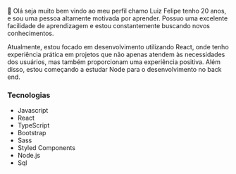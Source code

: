👋 Olá seja muito bem vindo ao meu perfil chamo Luiz Felipe tenho 20 anos, e sou uma pessoa altamente motivada por aprender. Possuo uma excelente facilidade de aprendizagem e estou constantemente buscando novos conhecimentos.

 Atualmente, estou focado em desenvolvimento utilizando React, onde tenho experiência prática em projetos que não apenas atendem às necessidades dos usuários, mas também proporcionam uma experiência positiva. Além disso, estou começando a estudar Node para o desenvolvimento no back end.



<h3>Tecnologias</h3>
     <ul>
          <li>Javascript</li>
          <li>React</li>
          <li>TypeScript</li>
          <li>Bootstrap</li>
          <li>Sass</li>
          <li>Styled Components</li>
          <li>Node.js</li>
          <li>Sql</li>
     </ul>
